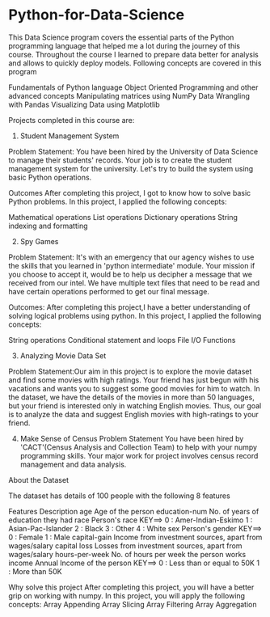 # Python-for-Data-Science

This Data Science program covers the essential parts of the Python programming language that helped me a lot during the journey of this course. Throughout the course I learned to prepare data better for analysis and allows to quickly deploy models. Following concepts are covered in this program

Fundamentals of Python language
Object Oriented Programming and other advanced concepts
Manipulating matrices using NumPy
Data Wrangling with Pandas
Visualizing Data using Matplotlib


Projects completed in this course are:
1. Student Management System

Problem Statement: You have been hired by the University of Data Science to manage their students' records. Your job is to create the student management system for the university. Let's try to build the system using basic Python operations.

Outcomes
After completing this project, I got to know how to solve basic Python problems. 
In this project, I applied the following concepts:

Mathematical operations
List operations
Dictionary operations
String indexing and formatting

2. Spy Games

Problem Statement: It's with an emergency that our agency wishes to use the skills that you learned in 'python intermediate' module. Your mission if you choose to accept it, would be to help us decipher a message that we received from our intel. We have multiple text files that need to be read and have certain operations performed to get our final message.

Outcomes: After completing this project,I have a better understanding of solving logical problems using python. 
In this project, I applied the following concepts:

String operations
Conditional statement and loops
File I/O
Functions

3. Analyzing Movie Data Set

Problem Statement:Our aim in this project is to explore the movie dataset and find some movies with high ratings. Your friend has just begun with his vacations and wants you to suggest some good movies for him to watch. In the dataset, we have the details of the movies in more than 50 languages, but your friend is interested only in watching English movies. Thus, our goal is to analyze the data and suggest English movies with high-ratings to your friend.

4. Make Sense of Census
Problem Statement
You have been hired by 'CACT'(Census Analysis and Collection Team) to help with your numpy programming skills. Your major work for project involves census record management and data analysis.

About the Dataset

The dataset has details of 100 people with the following 8 features

Features	                 Description
  age	                 Age of the person
education-num	      No. of years of education they had
race	                     Person's race
                    KEY==> 0 : Amer-Indian-Eskimo
                           1 : Asian-Pac-Islander
                           2 : Black
                           3 : Other
                           4 : White
sex	                    Person's gender
                    KEY==> 0 : Female
                           1 : Male
capital-gain	     Income from investment sources, apart from wages/salary
capital loss	     Losses from investment sources, apart from wages/salary
hours-per-week	        No. of hours per week the person works
income	                Annual Income of the person
                    KEY==> 0 : Less than or equal to 50K
                           1 : More than 50K


Why solve this project
After completing this project, you will have a better grip on working with numpy. In this project, you will apply the following concepts:
Array Appending
Array Slicing
Array Filtering
Array Aggregation
